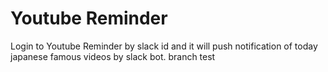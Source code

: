 # Youtube Reminder
Login to Youtube Reminder by slack id and it will push notification of today japanese famous videos by slack bot.
branch test
